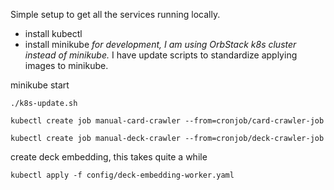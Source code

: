 Simple setup to get all the services running locally.

- install kubectl 
- install minikube
*for development, I am using OrbStack k8s cluster instead of minikube.* I have update scripts to standardize applying images to minikube.

minikube start

`./k8s-update.sh`

`kubectl create job manual-card-crawler --from=cronjob/card-crawler-job`

`kubectl create job manual-deck-crawler --from=cronjob/deck-crawler-job`

create deck embedding, this takes quite a while

`kubectl apply -f config/deck-embedding-worker.yaml`